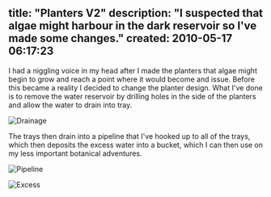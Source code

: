 title: "Planters V2"
description: "I suspected that algae might harbour in the dark reservoir so I've made some changes."
created: 2010-05-17 06:17:23
---

I had a niggling voice in my head after I made the planters that algae might begin to grow and reach a point where it would become and issue.  Before this became a reality I decided to change the planter design.  What I've done is to remove the water reservoir by drilling holes in the side of the planters and allow the water to drain into tray.

![Drainage](/media/2010/05/17/blogimage/Drainage.850x600.jpg)

The trays then drain into a pipeline that I've hooked up to all of the trays, which then deposits the excess water into a bucket, which I can then use on my less important botanical adventures.

![Pipeline](/media/2010/05/17/blogimage/Pipeline.850x600.jpg)

![Excess](/media/2010/05/17/blogimage/Excess.850x600.jpg)

